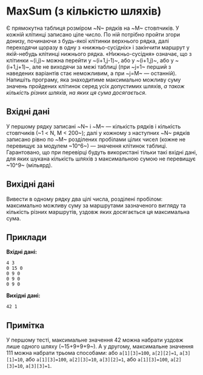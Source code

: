 ﻿# MaxSum (з кількістю шляхів)

Є прямокутна таблиця розміром ~N~ рядків на ~M~ стовпчиків. У кожній клітинці записано ціле число. По ній потрібно пройти згори донизу, починаючи з будь-якої клітинки верхнього рядка, далі переходячи щоразу в одну з «нижньо-сусідніх» і закінчити маршрут у якій-небудь клітинці нижнього рядка. «Нижньо-сусідня» означає, що з клітинки ~(i,j)~ можна перейти у ~(i+1,j-1)~, або у ~(i+1,j)~, або у ~(i+1,j+1)~, але не виходячи за межі таблиці (при ~j=1~ перший з наведених варіантів стає неможливим, а при ~j=M~ — останній). Напишіть програму, яка знаходитиме максимально можливу суму значень пройдених клітинок серед усіх допустимих шляхів, *а також кількість різних шляхів, на яких ця сума досягається*.

## Вхідні дані
У першому рядку записані ~N~ і ~M~ — кількість рядків і кількість стовпчиків (~1 < N, M < 200~); далі у кожному з наступних ~N~ рядків записано рівно по ~M~ розділених пробілами цілих чисел (кожне не перевищує за модулем ~10^6~) — значення клітинок таблиці. Гарантовано, що при перевірці будуть використані тільки такі вхідні дані, для яких шукана кількість шляхів з максимальною сумою не перевищує ~10^9~ (мільярд).

## Вихідні дані
Вивести в одному рядку два цілі числа, розділені пробілом: максимально можливу суму за маршрутами зазначеного вигляду та кількість різних маршрутів, уздовж яких досягається ця максимальна сума.

## Приклади

**Вхідні дані:**
```
4 3
0 15 0
0 9 0
0 9 0
0 9 0
```

**Вихідні дані:**
```
42 1
```

## Примітка
У першому тесті, максимальне значення 42 можна набрати уздовж лише одного шляху (~15+9+9+9~). А у другому, максимальне значення 111 можна набрати трьома способами: або `` a[1][3]=100 ``, `` a[2][2]=1 ``, `` a[3][1]=10 ``, або `` a[1][3]=100 ``, `` a[2][3]=10 ``, `` a[3][2]=1 ``, або `` a[1][3]=100 ``, `` a[2][3]=10 ``, `` a[3][3]=1 ``.
